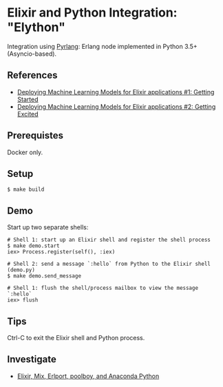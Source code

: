 # Elixir and Python Integration: "Elython"

Integration using [Pyrlang](https://pyrlang.github.io/Pyrlang/): Erlang node implemented in Python 3.5+ (Asyncio-based).

## References

- [Deploying Machine Learning Models for Elixir applications #1: Getting Started](https://medium.com/@pawel_dawczak/elixir-python-1-getting-started-165317f873fa)
- [Deploying Machine Learning Models for Elixir applications #2: Getting Excited](https://medium.com/@pawel_dawczak/elixir-python-2-getting-excited-672ec35fa681)

## Prerequistes

Docker only.

## Setup

    $ make build

## Demo

Start up two separate shells:

    # Shell 1: start up an Elixir shell and register the shell process
    $ make demo.start
    iex> Process.register(self(), :iex)

    # Shell 2: send a message `:hello` from Python to the Elixir shell (demo.py)
    $ make demo.send_message

    # Shell 1: flush the shell/process mailbox to view the message `:hello`
    iex> flush

## Tips

Ctrl-C to exit the Elixir shell and Python process.

## Investigate

- [Elixir, Mix, Erlport, poolboy, and Anaconda Python](http://davekuhlman.org/elixir-poolboy-erlport-datasci.html)
